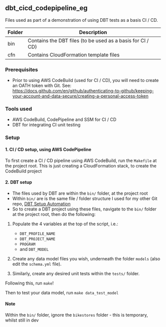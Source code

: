 ## dbt_cicd_codepipeline_eg

Files used as part of a demonstration of using DBT tests as a basis CI / CD.

| Folder                    | Description                                                                                       |
| --------------------------| --------------------------------------------------------------------------------------------------|
| bin            | Contains the DBT files (to be used as a basis for CI / CD) |
| cfn            | Contains CloudFormation template files |


### Prerequisites

* Prior to using AWS CodeBuild (used for CI / CD), you will need to create an OATH token with Git. See: https://docs.github.com/en/github/authenticating-to-github/keeping-your-account-and-data-secure/creating-a-personal-access-token

### Tools used

* AWS CodeBuild, CodePipeline and SSM for CI / CD
* DBT for integrating CI unit testing

### Setup

#### 1. CI / CD setup, using AWS CodePipeline

To first create a CI / CD pipeline using AWS CodeBuild, run the `Makefile` at the project root. This is just creating a CloudFormation stack, to create the CodeBuild project

#### 2. DBT setup

* The files used by DBT are within the `bin/` folder, at the project root
* Within `bin/` are is the same file / folder structure I used for my other Git repo, [DBT Setup Automation](https://github.com/paulf-999/dbt_setup_automation)
* So to create a DBT project using these files, navigate to the `bin/` folder at the project root, then do the following:

1. Populate the 4 variables at the top of the script, i.e.:

    * `DBT_PROFILE_NAME`
    * `DBT_PROJECT_NAME`
    * `PROGRAM`
    * and `DBT_MODEL`

2. Create any data model files you wish, underneath the folder `models` (also edit the `schema.yml` file).
3. Similarly, create any desired unit tests within the `tests/` folder.

Following this, run `make`!

Then to test your data model, run `make data_test_model`

#### Note

Within the `bin/` folder, ignore the `bikestores` folder - this is temporary, whilst still in dev
